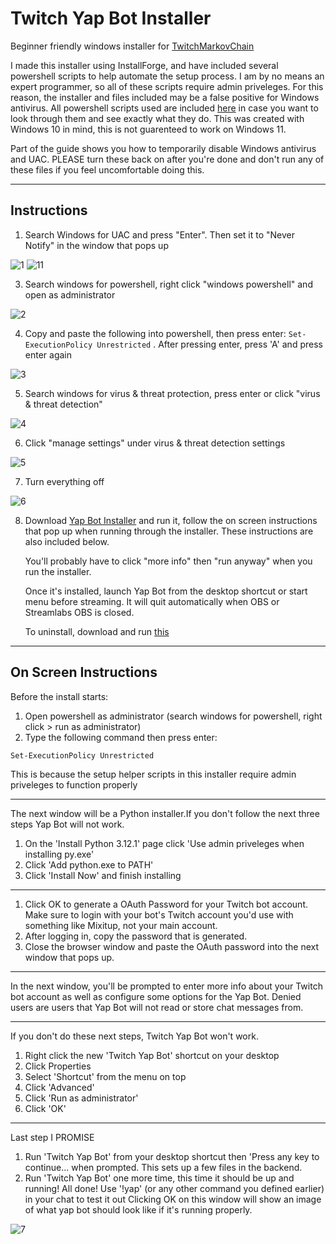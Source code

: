 # Twitch Yap Bot Installer

Beginner friendly windows installer for [TwitchMarkovChain](https://github.com/tomaarsen/TwitchMarkovChain)

I made this installer using InstallForge, and have included several powershell scripts to help automate the setup process. I am by no means an expert programmer, so all of these scripts require admin priveleges. For this reason, the installer and files included may be a false positive for Windows antivirus. All powershell scripts used are included [here](https://github.com/fosterbarnes/Twitch-Yap-Bot-Installer/tree/main/Installer%20Files) in case you want to look through them and see exactly what they do. This was created with Windows 10 in mind, this is not guarenteed to work on Windows 11.

Part of the guide shows you how to temporarily disable Windows antivirus and UAC. PLEASE turn these back on after you're done and don't run any of these files if you feel uncomfortable doing this.

---

## Instructions

1. Search Windows for UAC and press "Enter". Then set it to "Never Notify" in the window that pops up

![1](https://github.com/user-attachments/assets/abc024a2-56e2-453d-98c1-4132a3834d91)
![11](https://github.com/user-attachments/assets/06067543-e2e2-4af4-b8b2-b478aa6cf26d)



3. Search windows for powershell, right click "windows powershell" and open as administrator

![2](https://github.com/user-attachments/assets/3aa83167-ccaa-46ff-aa67-d9be9bc9142a)



4. Copy and paste the following into powershell, then press enter: `Set-ExecutionPolicy Unrestricted`  . After pressing enter, press 'A' and press enter again

![3](https://github.com/user-attachments/assets/822e1cae-71ac-4950-b93b-fa145003d918)



5. Search windows for virus & threat protection, press enter or click "virus & threat detection"

![4](https://github.com/user-attachments/assets/3d35c2b2-f2ad-45b7-8f8c-c87b3bb8e2f8)



6. Click "manage settings" under virus & threat detection settings

![5](https://github.com/user-attachments/assets/e69fd0f1-6cf0-450c-824f-76c8587e9b9f)



7. Turn everything off

![6](https://github.com/user-attachments/assets/490f4390-7c3b-4736-b66a-1652412d198b)



8. Download [Yap Bot Installer](https://github.com/fosterbarnes/Twitch-Yap-Bot-Installer/releases/download/v2.1/Yap.Bot.Installer.v2.1.exe) and run it, follow the on screen instructions that pop up when running through the installer. These instructions are also included below.

   You'll probably have to click "more info" then "run anyway" when you run the installer.
   
   Once it's installed, launch Yap Bot from the desktop shortcut or start menu before streaming. It will quit automatically when OBS or Streamlabs OBS is closed.

   To uninstall, download and run [this](https://github.com/fosterbarnes/Twitch-Yap-Bot-Installer/releases/download/v2.1/Uninstall.Yap.Bot.exe)

---

## On Screen Instructions

Before the install starts:
1. Open powershell as administrator (search windows for
powershell, right click > run as administrator)
2. Type the following command then press enter:
```
Set-ExecutionPolicy Unrestricted
```
This is because the setup helper scripts in this installer
require admin priveleges to function properly

---

The next window will be a Python installer.If you don't follow
the next three steps Yap Bot will not work.
1. On the 'Install Python 3.12.1' page click 'Use admin
priveleges when installing py.exe'
2. Click 'Add python.exe to PATH'
3. Click 'Install Now' and finish installing

---

1. Click OK to generate a OAuth Password for your Twitch bot
account. Make sure to login with your bot's Twitch account
you'd use with something like Mixitup, not your main
account.
2. After logging in, copy the password that is generated.
3. Close the browser window and paste the OAuth password
into the next window that pops up.

---

In the next window, you'll be prompted to enter more info
about your Twitch bot account as well as configure some
options for the Yap Bot. Denied users are users that Yap Bot will not read or store chat messages from.

---

If you don't do these next steps, Twitch Yap Bot won't work.
1. Right click the new 'Twitch Yap Bot' shortcut on your
desktop
2. Click Properties
3. Select 'Shortcut' from the menu on top
4. Click 'Advanced'
5. Click 'Run as administrator'
6. Click 'OK'

---

Last step I PROMISE
1. Run 'Twitch Yap Bot' from your desktop shortcut then 'Press any key to continue... when prompted. This sets up a few files in the backend.
2. Run 'Twitch Yap Bot' one more time, this time it should be up and running!
All done! Use '!yap' (or any other command you defined earlier) in your chat to test it out
Clicking OK on this window will show an image of what yap bot should look like if it's running properly.

![7](https://github.com/user-attachments/assets/81ec5c82-1ef5-47e9-9ea9-c5ce73771e98)
